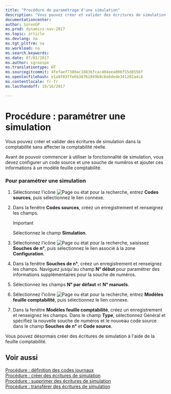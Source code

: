 ```yaml
---
title: "Procédure de paramétrage d'une simulation"
description: "Vous pouvez créer et valider des écritures de simulation dans la comptabilité sans affecter la comptabilité réelle."
documentationcenter: 
author: SorenGP
ms.prod: dynamics-nav-2017
ms.topic: article
ms.devlang: na
ms.tgt_pltfrm: na
ms.workload: na
ms.search.keywords: 
ms.date: 07/01/2017
ms.author: sgroespe
ms.translationtype: HT
ms.sourcegitcommit: 4fefaef7380ac10836fcac404eea006f55d8556f
ms.openlocfilehash: e1a8f037fe6b38761849b8c6e6dede341202a4c8
ms.contentlocale: fr-fr
ms.lasthandoff: 10/16/2017

---
```

# <a name="how-to-set-up-simulation"></a>Procédure : paramétrer une simulation
Vous pouvez créer et valider des écritures de simulation dans la comptabilité sans affecter la comptabilité réelle.  
  
 Avant de pouvoir commencer à utiliser la fonctionnalité de simulation, vous devez configurer un code source et une souche de numéros et ajouter ces informations à un modèle feuille comptabilité.  
  
### <a name="to-set-up-simulation"></a>Pour paramétrer une simulation  
  
1.  Sélectionnez l'icône ![Page ou état pour la recherche](media/ui-search/search_small.png "Page ou état pour la recherche"), entrez **Codes sources**, puis sélectionnez le lien connexe.  
  
2.  Dans la fenêtre **Codes sources**, créez un enregistrement et renseignez les champs.  
  
    > [!IMPORTANT]  
    >  Sélectionnez le champ **Simulation**.  
  
3.  Sélectionnez l'icône ![Page ou état pour la recherche](media/ui-search/search_small.png "Page ou état pour la recherche"), saisissez **Souches de n°**, puis sélectionnez le lien associé à la zone **Configuration**.  
  
4.  Dans la fenêtre **Souches de n°**, créez un enregistrement et renseignez les champs. Naviguez jusqu'au champ **N° début** pour paramétrer des informations supplémentaires pour la souche de numéros.  
  
5.  Sélectionnez les champs **N° par défaut** et **N° manuels**.  
  
6.  Sélectionnez l'icône ![Page ou état pour la recherche](media/ui-search/search_small.png "Page ou état pour la recherche"), entrez **Modèles feuille comptabilité**, puis sélectionnez le lien connexe.  
  
7.  Dans la fenêtre **Modèles feuille comptabilité**, créez un enregistrement et renseignez les champs. Dans le champ **Type**, sélectionnez Général et spécifiez la nouvelle souche de numéros et le nouveau code source dans le champ **Souches de n°** et **Code source**.  
  
 Vous pouvez désormais créer des écritures de simulation à l'aide de la feuille comptabilité.  
  
## <a name="see-also"></a>Voir aussi  
 [Procédure : définition des codes journaux](how-to-define-source-codes.md)   
 [Procédure : créer des écritures de simulation](how-to-create-simulation-entries.md)   
 [Procédure : supprimer des écritures de simulation](how-to-delete-simulation-entries.md)   
 [Procédure : transférer des écritures de simulation](how-to-transfer-simulation-entries.md)
